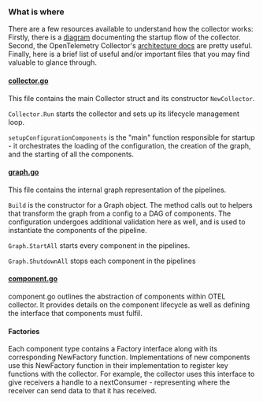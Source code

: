 ### What is where
There are a few resources available to understand how the collector works:
Firstly, there is a [diagram](startup.md) documenting the startup flow of the collector.
Second, the OpenTelemetry Collector's [architecture docs](https://opentelemetry.io/docs/collector/architecture/) are
pretty useful.
Finally, here is a brief list of useful and/or important files that you may find valuable to glance through.
#### [collector.go](../otelcol/collector.go)
This file contains the main Collector struct and its constructor `NewCollector`.

`Collector.Run` starts the collector and sets up its lifecycle management loop.

`setupConfigurationComponents` is the "main" function responsible for startup - it orchestrates the loading of the configuration, the creation of the graph, and the starting of all the components.

#### [graph.go](../service/internal/graph/graph.go)
This file contains the internal graph representation of the pipelines.

`Build` is the constructor for a Graph object.  The method calls out to helpers that transform the graph from a config
to a DAG of components.  The configuration undergoes additional validation here as well, and is used to instantiate
the components of the pipeline.

`Graph.StartAll` starts every component in the pipelines.

`Graph.ShutdownAll` stops each component in the pipelines

#### [component.go](../component/component.go)
component.go outlines the abstraction of components within OTEL collector.  It provides details on the component lifecycle as well as defining the interface that components must fulfil.

#### Factories
Each component type contains a Factory interface along with its corresponding NewFactory function.
Implementations of new components use this NewFactory function in their implementation to register key functions with the collector.  For example, the collector uses this interface to give receivers a handle to a nextConsumer - representing where the receiver can send data to that it has received.

[//]: # (todo rewrite this factories block it is not as clear as id like)
